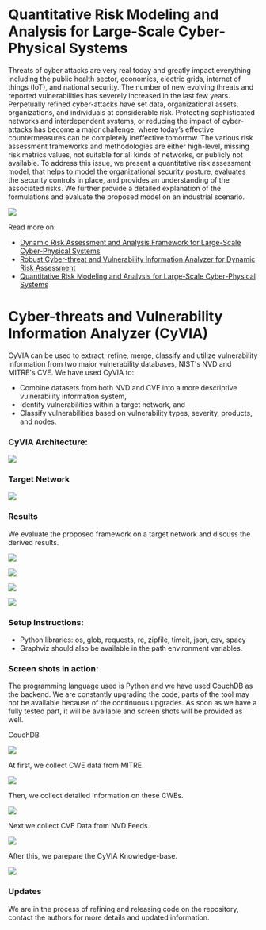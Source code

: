 # Quantitative Risk Modeling and Analysis for Large-Scale Cyber-Physical Systems
Threats of cyber attacks are very real today and greatly impact everything including the public health sector, economics, electric grids, internet of things (IoT), and national security. The number of new evolving threats and reported vulnerabilities has severely increased in the last few years. Perpetually refined cyber-attacks have set data, organizational assets, organizations, and individuals at considerable risk. Protecting sophisticated networks and interdependent systems, or reducing the impact of cyber-attacks has become a major challenge, where today’s effective countermeasures can be completely ineffective tomorrow. The various risk assessment frameworks and methodologies are either high-level, missing risk metrics values, not suitable for all kinds of networks, or publicly not available. To address this issue, we present a quantitative risk assessment model, that helps to model the organizational security posture, evaluates the security controls in place, and provides an understanding of the associated risks. We further provide a detailed explanation of the formulations and evaluate the proposed model on an industrial scenario.

<img src="https://github.com/callmead/Risk-Assessment-Framework/blob/master/images/RA-IoT%20(2).png"><br>

Read more on: 
* [Dynamic Risk Assessment and Analysis Framework for Large-Scale Cyber-Physical Systems](https://eudl.eu/doi/10.4108/eai.25-1-2022.172997)
* [Robust Cyber-threat and Vulnerability Information Analyzer for Dynamic Risk Assessment](https://ieeexplore.ieee.org/abstract/document/9647584)
* [Quantitative Risk Modeling and Analysis for Large-Scale Cyber-Physical Systems](https://ieeexplore.ieee.org/abstract/document/9209654)


# Cyber-threats and Vulnerability Information Analyzer (CyVIA)
CyVIA can be used to extract, refine, merge, classify and utilize vulnerability information from two major vulnerability databases, NIST's NVD and MITRE's CVE.
We have used CyVIA to:
* Combine datasets from both NVD and CVE into a more descriptive vulnerability information system, 
* Identify vulnerabilities within a target network, and 
* Classify vulnerabilities based on vulnerability types, severity, products, and nodes. 

### CyVIA Architecture:
<img src="https://github.com/trucyber/Risk-Assessment-Framework/blob/master/images/Module_flow_2.png"><br>


### Target Network
<img src="https://github.com/callmead/Risk-Assessment-VDB-Extension/blob/master/images/Industrial_Network.png"><br>


### Results
We evaluate the proposed framework on a target network and discuss the derived results.

<img src="https://github.com/callmead/Risk-Assessment-VDB-Extension/blob/master/images/cve_relations.png"><br>

<img src="https://github.com/callmead/Risk-Assessment-VDB-Extension/blob/master/images/cwe-prods.png"><br>

<img src="https://github.com/trucyber/Risk-Assessment-Framework/blob/master/images/CVEs_share_top10.png"><br>

<img src="https://github.com/trucyber/Risk-Assessment-Framework/blob/master/images/CWEs_share_top10.png"><br>

### Setup Instructions:
* Python libraries: os, glob, requests, re, zipfile, timeit, json, csv, spacy
* Graphviz should also be available in the path environment variables. 

### Screen shots in action:
The programming language used is Python and we have used CouchDB as the backend. We are constantly upgrading the code, parts of the tool may not be available because of the continuous upgrades. As soon as we have a fully tested part, it will be available and screen shots will be provided as well.

CouchDB

<img src="https://github.com/trucyber/Risk-Assessment-Framework/blob/master/images/CouchDB.PNG"><br>

At first, we collect CWE data from MITRE.

<img src="https://github.com/trucyber/Risk-Assessment-Framework/blob/master/images/CWE_Collection.PNG"><br>

Then, we collect detailed information on these CWEs.

<img src="https://github.com/trucyber/Risk-Assessment-Framework/blob/master/images/CWE_Details.PNG"><br>

Next we collect CVE Data from NVD Feeds.

<img src="https://github.com/trucyber/Risk-Assessment-Framework/blob/master/images/NVD_Details.PNG"><br>

After this, we parepare the CyVIA Knowledge-base. 

<img src="https://github.com/trucyber/Risk-Assessment-Framework/blob/master/images/Prepare_dataset.PNG"><br>

<!--- <img src=""><br> ---> 



### Updates
We are in the process of refining and releasing code on the repository, contact the authors for more details and updated information.
